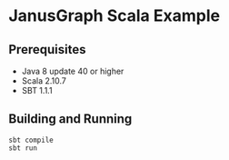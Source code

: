 # JanusGraph Scala Example

## Prerequisites

* Java 8 update 40 or higher
* Scala 2.10.7
* SBT 1.1.1

## Building and Running

```
sbt compile
sbt run
```
